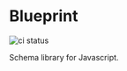 # Blueprint

![ci status](https://github.com/henningway/blueprint-next/actions/workflows/main.yml/badge.svg)

Schema library for Javascript.
